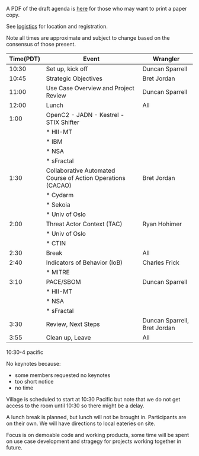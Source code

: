 A PDF of the draft agenda is 
[here](./CASP%20Village%20Draft%20Agenda.pdf)
for those who may want to print a paper copy.

See [logistics](./logistics.md) for location and registration.

Note all times are approximate and subject to change
based on the consensus of those present.

| Time(PDT) | Event | Wrangler |
| --- | --- | --- |
| 10:30 | Set up, kick off | Duncan Sparrell |
| 10:45 | Strategic Objectives | Bret Jordan |
| 11:00 | Use Case Overview and Project Review | Duncan Sparrell |
| 12:00 | Lunch | All |
| 1:00 | OpenC2 - JADN - Kestrel - STIX Shifter | |
| | * HII-MT | |
| | * IBM | |
| | * NSA | |
| | * sFractal | |
| 1:30 | Collaborative Automated Course of Action Operations (CACAO) | Bret Jordan |
| | * Cydarm | |
| | * Sekoia | |
| | * Univ of Oslo | |
| 2:00 | Threat Actor Context (TAC) | Ryan Hohimer |
| | * Univ of Oslo| |
| | * CTIN| |
| 2:30 | Break | All |
| 2:40 | Indicators of Behavior (IoB) | Charles Frick |
| | * MITRE | |
| 3:10 | PACE/SBOM | Duncan Sparrell |
| | * HII-MT | |
| | * NSA| |
| | * sFractal | |
| 3:30 | Review, Next Steps | Duncan Sparrell, Bret Jordan |
| 3:55 | Clean up, Leave | All |

10:30-4 pacific

No keynotes because:
- some members requested no keynotes
- too short notice
- no time

Village is scheduled to start at 10:30 Pacific 
but note that we do not get access to the room
until 10:30 so there might be a delay.

A lunch break is planned, but lunch will not be brought in.
Participants are on their own.
We will have directions to local eateries on site.

Focus is on demoable code and working products,
some time will be spent on use case development
and stragegy for projects working together in future.
